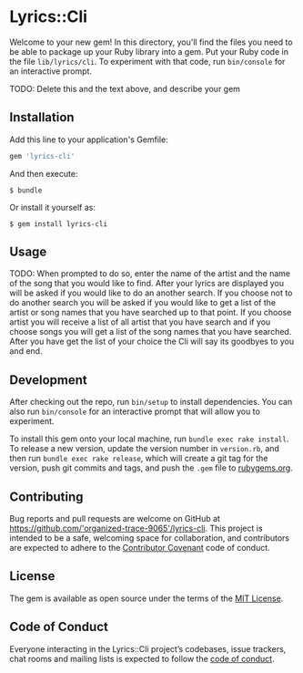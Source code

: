 # Lyrics::Cli

Welcome to your new gem! In this directory, you'll find the files you need to be able to package up your Ruby library into a gem. Put your Ruby code in the file `lib/lyrics/cli`. To experiment with that code, run `bin/console` for an interactive prompt.

TODO: Delete this and the text above, and describe your gem

## Installation

Add this line to your application's Gemfile:

```ruby
gem 'lyrics-cli'
```

And then execute:

    $ bundle

Or install it yourself as:

    $ gem install lyrics-cli

## Usage

TODO: 
When prompted to do so, enter the name of the artist and the name of the song that you would like to find.
After your lyrics are displayed you will be asked if you would like to do an another search.
If you choose not to do another search you will be asked if you would like to get a list of the artist or song names that you have searched up to that point.
If you choose artist you will receive a list of all artist that you have search and if you choose songs you will get a list of the song names that you have searched.
After you have get the list of your choice the Cli will say its goodbyes to you and end.

## Development

After checking out the repo, run `bin/setup` to install dependencies. You can also run `bin/console` for an interactive prompt that will allow you to experiment.

To install this gem onto your local machine, run `bundle exec rake install`. To release a new version, update the version number in `version.rb`, and then run `bundle exec rake release`, which will create a git tag for the version, push git commits and tags, and push the `.gem` file to [rubygems.org](https://rubygems.org).

## Contributing

Bug reports and pull requests are welcome on GitHub at https://github.com/'organized-trace-9065'/lyrics-cli. This project is intended to be a safe, welcoming space for collaboration, and contributors are expected to adhere to the [Contributor Covenant](http://contributor-covenant.org) code of conduct.

## License

The gem is available as open source under the terms of the [MIT License](https://opensource.org/licenses/MIT).

## Code of Conduct

Everyone interacting in the Lyrics::Cli project’s codebases, issue trackers, chat rooms and mailing lists is expected to follow the [code of conduct](https://github.com/'organized-trace-9065'/lyrics-cli/blob/master/CODE_OF_CONDUCT.md).
